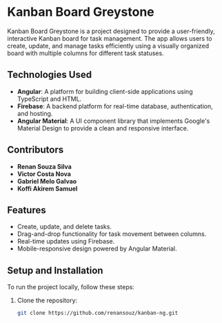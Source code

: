 # Kanban Board Greystone

Kanban Board Greystone is a project designed to provide a user-friendly, interactive Kanban board for task management. The app allows users to create, update, and manage tasks efficiently using a visually organized board with multiple columns for different task statuses.

## Technologies Used

- **Angular**: A platform for building client-side applications using TypeScript and HTML.
- **Firebase**: A backend platform for real-time database, authentication, and hosting.
- **Angular Material**: A UI component library that implements Google's Material Design to provide a clean and responsive interface.

## Contributors

- **Renan Souza Silva**
- **Victor Costa Nova**
- **Gabriel Melo Galvao**
- **Koffi Akirem Samuel**

## Features

- Create, update, and delete tasks.
- Drag-and-drop functionality for task movement between columns.
- Real-time updates using Firebase.
- Mobile-responsive design powered by Angular Material.

## Setup and Installation

To run the project locally, follow these steps:

1. Clone the repository:
   ```bash
   git clone https://github.com/renansouz/kanban-ng.git
   ```
